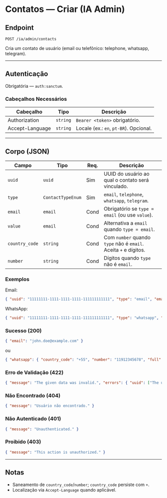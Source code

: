 # Contatos — Criar (IA Admin)

## Endpoint

`POST /ia/admin/contacts`

Cria um contato de usuário (email ou telefônico: telephone, whatsapp, telegram).

---

## Autenticação

Obrigatória — `auth:sanctum`.

### Cabeçalhos Necessários
| Cabeçalho | Tipo | Descrição |
| --------- | ---- | --------- |
| Authorization | `string` | `Bearer <token>` obrigatório. |
| Accept-Language | `string` | Locale (ex.: `en`, `pt-BR`). Opcional. |

---

## Corpo (JSON)
| Campo          | Tipo              | Req. | Descrição |
| -------------- | ----------------- | ---- | --------- |
| `uuid`         | `uuid`            | Sim  | UUID do usuário ao qual o contato será vinculado. |
| `type`         | `ContactTypeEnum` | Sim  | `email`, `telephone`, `whatsapp`, `telegram`. |
| `email`        | `email`           | Cond | Obrigatório se `type = email` (ou use `value`). |
| `value`        | `email`           | Cond | Alternativa a `email` quando `type = email`. |
| `country_code` | `string`          | Cond | Com `number` quando `type` não é `email`. Aceita `+` e dígitos. |
| `number`       | `string`          | Cond | Dígitos quando `type` não é `email`. |

### Exemplos
Email:
```json
{ "uuid": "11111111-1111-1111-1111-111111111111", "type": "email", "email": "john.doe@example.com" }
```
WhatsApp:
```json
{ "uuid": "11111111-1111-1111-1111-111111111111", "type": "whatsapp", "country_code": "+55", "number": "11 91234-5678" }
```

### Sucesso (200)
```json
{ "email": "john.doe@example.com" }
```
ou
```json
{ "whatsapp": { "country_code": "+55", "number": "11912345678", "full": "+55 11912345678" } }
```

### Erro de Validação (422)
```json
{ "message": "The given data was invalid.", "errors": { "uuid": ["The uuid field must be a valid UUID."], "email": ["The email field is required when type is email."], "country_code": ["The country code field is required when type is not email."], "number": ["The number field is required when type is not email."] } }
```

### Não Encontrado (404)
```json
{ "message": "Usuário não encontrado." }
```

### Não Autenticado (401)
```json
{ "message": "Unauthenticated." }
```

### Proibido (403)
```json
{ "message": "This action is unauthorized." }
```

---

## Notas
- Saneamento de `country_code`/`number`; `country_code` persiste com `+`.
- Localização via `Accept-Language` quando aplicável.

